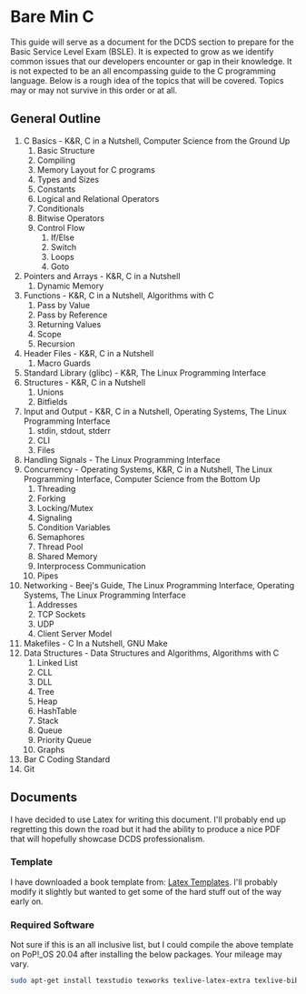 # Bare Min C
This guide will serve as a document for the DCDS section to prepare for the Basic Service Level Exam (BSLE).  It is expected to grow as we identify common issues that our developers encounter or gap in their knowledge.  It is not expected to be an all encompassing guide to the C programming language. Below is a rough idea of the topics that will be covered.  Topics may or may not survive in this order or at all. 

## General Outline
1. C Basics - K&R, C in a Nutshell, Computer Science from the Ground Up
	1. Basic Structure
	1. Compiling
	1. Memory Layout for C programs
	1. Types and Sizes
	1. Constants
	1. Logical and Relational Operators
	1. Conditionals
	1. Bitwise Operators
	1. Control Flow
		1. If/Else
		1. Switch
		1. Loops
		1. Goto
1. Pointers and Arrays - K&R, C in a Nutshell
	1. Dynamic Memory
1. Functions - K&R, C in a Nutshell, Algorithms with C
	1. Pass by Value
	1. Pass by Reference
	1. Returning Values
	1. Scope
	1. Recursion
1. Header Files - K&R, C in a Nutshell
	1. Macro Guards
1. Standard Library (glibc) - K&R, The Linux Programming Interface
1. Structures - K&R, C in a Nutshell
	1. Unions
	1. Bitfields
1. Input and Output - K&R, C in a Nutshell, Operating Systems, The Linux Programming Interface
	1. stdin, stdout, stderr
	1. CLI
	1. Files
1. Handling Signals - The Linux Programming Interface
1. Concurrency - Operating Systems, K&R, C in a Nutshell, The Linux Programming Interface, Computer Science from the Bottom Up
	1. Threading
	1. Forking
	1. Locking/Mutex
	1. Signaling
	1. Condition Variables
	1. Semaphores
	1. Thread Pool
	1. Shared Memory
	1. Interprocess Communication
	1. Pipes
1. Networking - Beej's Guide, The Linux Programming Interface, Operating Systems, The Linux Programming Interface
	1. Addresses
	1. TCP Sockets
	1. UDP
	1. Client Server Model
1. Makefiles - C In a Nutshell, GNU Make
1. Data Structures - Data Structures and Algorithms, Algorithms with C
	1. Linked List
	1. CLL
	1. DLL
	1. Tree
	1. Heap
	1. HashTable
	1. Stack
	1. Queue
	1. Priority Queue
	1. Graphs
1. Bar C Coding Standard
1. Git 

## Documents
I have decided to use Latex for writing this document.  I'll probably end up regretting this down the road but it had the ability to produce a nice PDF that will hopefully showcase DCDS professionalism.

### Template
I have downloaded a book template from: [Latex Templates](latextemplates.com/cat/books).  I'll probably modify it slightly but wanted to get some of the hard stuff out of the way early on.

### Required Software
Not sure if this is an all inclusive list, but I could compile the above template on PoP!_OS 20.04 after installing the below packages.  Your mileage may vary.

```bash
sudo apt-get install texstudio texworks texlive-latex-extra texlive-bibtex-extra biber
```
